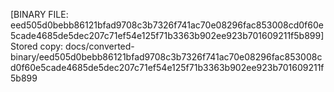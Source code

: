 [BINARY FILE: eed505d0bebb86121bfad9708c3b7326f741ac70e08296fac853008cd0f60e5cade4685de5dec207c71ef54e125f71b3363b902ee923b701609211f5b899]
Stored copy: docs/converted-binary/eed505d0bebb86121bfad9708c3b7326f741ac70e08296fac853008cd0f60e5cade4685de5dec207c71ef54e125f71b3363b902ee923b701609211f5b899
